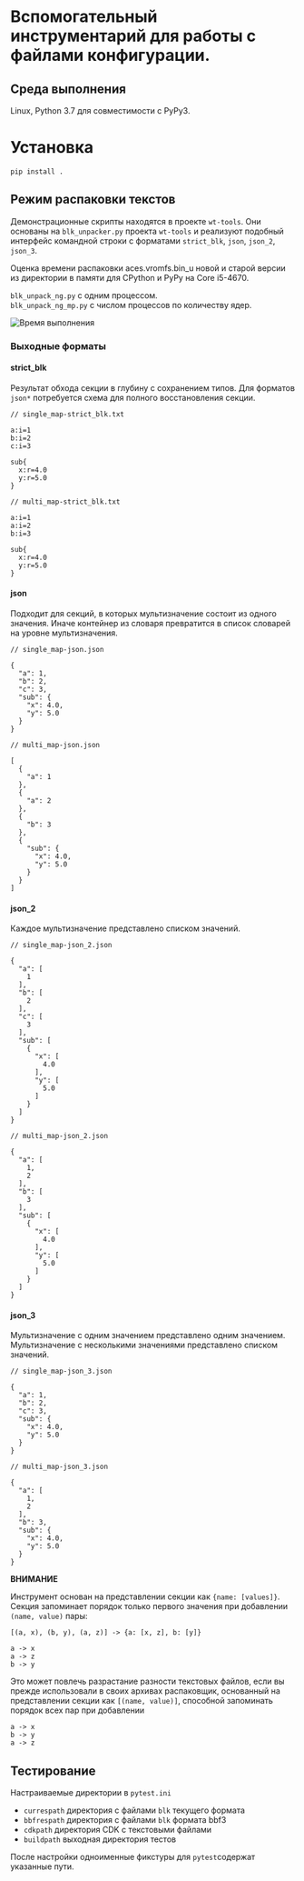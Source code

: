 # Вспомогательный инcтрументарий для работы с файлами конфигурации.

## Среда выполнения

Linux, Рython 3.7 для совместимости с PyPy3.

# Установка

```pip install .```

## Режим распаковки текстов

Демонстрационные скрипты находятся в проекте `wt-tools`. Они основаны на `blk_unpacker.py` проекта `wt-tools` и реализуют 
подобный интерфейс командной строки с форматами `strict_blk`, `json`, `json_2`, `json_3`.

Оценка времени распаковки aces.vromfs.bin_u новой и старой версии из директории в памяти для CPython и PyPy на 
Core i5-4670.

`blk_unpack_ng.py` с одним процессом.\
`blk_unpack_ng_mp.py` с числом процессов по количеству ядер.

![Время выполнения](tests/demo/time.svg)

### Выходные форматы

#### strict_blk

Результат обхода секции в глубину с сохранением типов. Для форматов `json*` потребуется схема для полного
восстановления секции.

```
// single_map-strict_blk.txt

a:i=1
b:i=2
c:i=3

sub{
  x:r=4.0
  y:r=5.0
}
```

```
// multi_map-strict_blk.txt

a:i=1
a:i=2
b:i=3

sub{
  x:r=4.0
  y:r=5.0
}
```

#### json

Подходит для секций, в которых мультизначение состоит из одного значения. 
Иначе контейнер из словаря превратится в список словарей на уровне мультизначения.

```json5
// single_map-json.json

{
  "a": 1,
  "b": 2,
  "c": 3,
  "sub": {
    "x": 4.0,
    "y": 5.0
  }
}
```

```json5
// multi_map-json.json

[
  {
    "a": 1
  },
  {
    "a": 2
  },
  {
    "b": 3
  },
  {
    "sub": {
      "x": 4.0,
      "y": 5.0
    }
  }
]
```

#### json_2

Каждое мультизначение представлено списком значений.

```json5
// single_map-json_2.json

{
  "a": [
    1
  ],
  "b": [
    2
  ],
  "c": [
    3
  ],
  "sub": [
    {
      "x": [
        4.0
      ],
      "y": [
        5.0
      ]
    }
  ]
}
```

```json5
// multi_map-json_2.json

{
  "a": [
    1,
    2
  ],
  "b": [
    3
  ],
  "sub": [
    {
      "x": [
        4.0
      ],
      "y": [
        5.0
      ]
    }
  ]
}
```

#### json_3

Мультизначение с одним значением представлено одним значением. 
Мультизначение с несколькими значениями представлено списком значений.

```json5
// single_map-json_3.json

{
  "a": 1,
  "b": 2,
  "c": 3,
  "sub": {
    "x": 4.0,
    "y": 5.0
  }
}
```

```json5
// multi_map-json_3.json

{
  "a": [
    1,
    2
  ],
  "b": 3,
  "sub": {
    "x": 4.0,
    "y": 5.0
  }
}
```

**ВНИМАНИЕ**

Инструмент основан на представлении секции как `{name: [values]}`. Секция запоминает порядок только первого 
значения при добавлении `(name, value)` пары:

```
[(a, x), (b, y), (a, z)] -> {a: [x, z], b: [y]}
```

```
a -> x
a -> z
b -> y
```

Это может повлечь разрастание разности текстовых файлов, если вы прежде использовали в своих архивах распаковщик, 
основанный на представлении секции как `[(name, value)]`, способной запоминать порядок всех пар при добавлении

```
a -> x
b -> y
a -> z
```

Тестирование
------------

Настраиваемые директории в `pytest.ini`

* `currespath` директория с файлами `blk` текущего формата
* `bbfrespath` директория с файлами `blk` формата bbf3
* `cdkpath` директория CDK с текстовыми файлами
* `buildpath` выходная директория тестов

После настройки одноименные фикстуры для `pytest`содержат указанные пути. 
